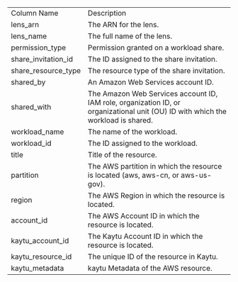 <table>
	<tr><td>Column Name</td><td>Description</td></tr>
	<tr><td>lens_arn</td><td>The ARN for the lens.</td></tr>
	<tr><td>lens_name</td><td>The full name of the lens.</td></tr>
	<tr><td>permission_type</td><td>Permission granted on a workload share.</td></tr>
	<tr><td>share_invitation_id</td><td>The ID assigned to the share invitation.</td></tr>
	<tr><td>share_resource_type</td><td>The resource type of the share invitation.</td></tr>
	<tr><td>shared_by</td><td>An Amazon Web Services account ID.</td></tr>
	<tr><td>shared_with</td><td>The Amazon Web Services account ID, IAM role, organization ID, or organizational unit (OU) ID with which the workload is shared.</td></tr>
	<tr><td>workload_name</td><td>The name of the workload.</td></tr>
	<tr><td>workload_id</td><td>The ID assigned to the workload.</td></tr>
	<tr><td>title</td><td>Title of the resource.</td></tr>
	<tr><td>partition</td><td>The AWS partition in which the resource is located (aws, aws-cn, or aws-us-gov).</td></tr>
	<tr><td>region</td><td>The AWS Region in which the resource is located.</td></tr>
	<tr><td>account_id</td><td>The AWS Account ID in which the resource is located.</td></tr>
	<tr><td>kaytu_account_id</td><td>The Kaytu Account ID in which the resource is located.</td></tr>
	<tr><td>kaytu_resource_id</td><td>The unique ID of the resource in Kaytu.</td></tr>
	<tr><td>kaytu_metadata</td><td>kaytu Metadata of the AWS resource.</td></tr>
</table>